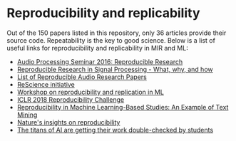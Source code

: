 # Reproducibility and replicability

Out of the 150 papers listed in this repository, only 36 articles provide their source code.
Repeatability is the key to good science.
Below is a list of useful links for reproducibility and replicability in MIR and ML:

- [Audio Processing Seminar 2016: Reproducible Research](https://github.com/audiolabs/APSRR-2016)
- [Reproducible Research in Signal Processing - What, why, and how](https://infoscience.epfl.ch/record/136640)
- [List of Reproducible Audio Research Papers ](https://github.com/faroit/reproducible-audio-research)
- [ReScience initiative](https://rescience.github.io/)
- [Workshop on reproducibility and replication in ML](https://sites.google.com/view/icml-reproducibility-workshop/home)
- [ICLR 2018 Reproducibility Challenge](http://www.cs.mcgill.ca/~jpineau/ICLR2018-ReproducibilityChallenge.html)
- [Reproducibility in Machine Learning-Based Studies: An Example of Text Mining](https://openreview.net/pdf?id=By4l2PbQ-)
- [Nature's insights on reproducibility](http://www.nature.com/news/1-500-scientists-lift-the-lid-on-reproducibility-1.19970?WT.mc_id=FBK_NatureNews)
- [The titans of AI are getting their work double-checked by students](https://qz.com/1118671/the-titans-of-ai-are-getting-their-work-double-checked-by-students/)
